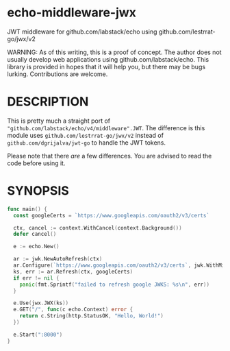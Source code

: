 # echo-middleware-jwx

JWT middleware for github.com/labstack/echo using github.com/lestrrat-go/jwx/v2

WARNING: As of this writing, this is a proof of concept. The author does not usually develop web applications using github.com/labstack/echo. This library is provided in hopes that it will help you, but there may be bugs lurking. Contributions are welcome.

# DESCRIPTION

This is pretty much a straight port of `"github.com/labstack/echo/v4/middleware".JWT`.
The difference is this module uses `github.com/lestrrat-go/jwx/v2` instead of `github.com/dgrijalva/jwt-go` to handle the JWT tokens.

Please note that there _are_ a few differences. You are advised to read the code before using it.

# SYNOPSIS

```go
func main() {
  const googleCerts = `https://www.googleapis.com/oauth2/v3/certs`

  ctx, cancel := context.WithCancel(context.Background())
  defer cancel()

  e := echo.New()

  ar := jwk.NewAutoRefresh(ctx)
  ar.Configure(`https://www.googleapis.com/oauth2/v3/certs`, jwk.WithMinRefreshInterval(15*time.Minute))
  ks, err := ar.Refresh(ctx, googleCerts)
  if err != nil {
    panic(fmt.Sprintf("failed to refresh google JWKS: %s\n", err))
  }

  e.Use(jwx.JWX(ks))
  e.GET("/", func(c echo.Context) error {
    return c.String(http.StatusOK, "Hello, World!")
  })

  e.Start(":8000")
}
```
